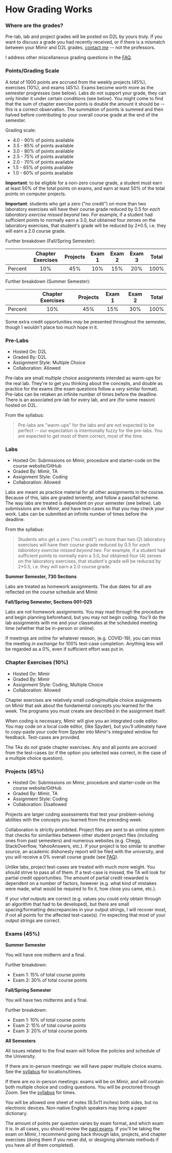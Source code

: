 # How Grading Works

### Where are the grades?

Pre-lab, lab and project grades will be posted on D2L by yours truly. If you want to discuss a grade you had recently received, or if there is a mismatch between your Mimir and D2L grades, [contact _me_](README.md#braedyn-lettinga) -- not the professors. 

I address other miscellaneous grading questions in the [FAQ](#FAQ.md).

### Points/Grading Scale

A total of 1000 points are accrued from the weekly projects (45%), exercises (10%), and exams (45%). Exams become worth more as the semester progresses (see below). Labs do not support your grade, they can only hinder it under certain conditions (see below). You might come to find that the sum of chapter exercise points is double the amount it should be -- this is a correct observation. The summation of points is summed and then halved before contributing to your overall course grade at the end of the semester. 

Grading scale:
- 4.0 - 90% of points available
- 3.5 - 85% of points available
- 3.0 - 80% of points available
- 2.5 - 75% of points available
- 2.0 - 70% of points available
- 1.5 - 65% of points available
- 1.0 - 60% of points available

**Important**: to be eligible for a non-zero course grade, a student must earn at least 50% of the total points on exams, and earn at least 50% of the total points on computer projects.

**Important**: students who get a zero ("no credit") on more than two laboratory exercises will have their course grade reduced by 0.5 for _each laboratory exercise missed beyond two_. For example, if a student had sufficient points to normally earn a 3.0, but obtained four zeroes on the laboratory exercises, that student's grade will be reduced by 2\*0.5, i.e. they will earn a 2.0 course grade.

Further breakdown (Fall/Spring Semester):
  
|         | Chapter Exercises | Projects | Exam 1 | Exam 2 | Exam 3 | Total |
| :---:   | :---:             | :---:    | :---:  | :---:  | :---:  | :---: |
| Percent | 10%               | 45%      | 10%    | 15%    | 20%    | 100%  | 

Further breakdown (Summer Semester):

|         | Chapter Exercises | Projects | Exam 1 | Exam 2 | Total |
| :---:   | :---:             | :---:    | :---:  | :---:  | :---: |
| Percent | 10%               | 45%      | 15%    | 30%    | 100%  | 

Some extra credit opportunities _may_ be presented throughout the semester, though I wouldn't place too much hope in it.

### Pre-Labs

- Hosted On: D2L
- Graded By: D2L
- Assignment Style: Multiple Choice
- Collaboration: Allowed

Pre-labs are small multiple choice assignments intended as warm-ups for the real lab. They're to get you thinking about the concepts, and double as practice for the exams (the exam questions follow a _very_ similar format). Pre-labs can be retaken an infinite number of times before the deadline. There is an associated pre-lab for every lab, and are (for some reason) hosted on D2L. 

From the syllabus:
> Pre-labs are "warm-ups" for the labs and are not expected to be perfect -- our expectation is intentionally fuzzy for the pre-labs. You are expected to get most of them correct, most of the time.

### Labs

- Hosted On: Submissions on Mimir, procedure and starter-code on the course website/GitHub
- Graded By: Mimir, TA
- Assignment Style: Coding
- Collaboration: Allowed

Labs are meant as practice material for all other assignments in the course. Because of this, labs are graded leniently, and follow a pass/fail scheme. The way labs are treated is dependent on your semester (see below). Lab submissions are on Mimir, and have test-cases so that you may check your work. Labs can be submitted an infinite number of times before the deadline.

From the syllabus:
> Students who get a zero ("no credit") on more than two (2) laboratory exercises will have their course grade reduced by 0.5 for _each laboratory exercise missed beyond two_. For example, if a student had sufficient points to normally earn a 3.0, but obtained four (4) zeroes on the laboratory exercises, that student's grade will be reduced by 2\*0.5, i.e. they will earn a 2.0 course grade.

**Summer Semester, 730 Sections**

Labs are treated as homework assignments. The due dates for all are reflected on the course schedule and Mimir. 

**Fall/Spring Semester, Sections 001-025**

Labs are not homework assignments. You may read through the procedure and begin planning beforehand, but you may not begin coding. You'll do the lab assignments with me and your classmates at the scheduled meeting time (whether that be in-person or online).  

If meetings are online for whatever reason, (e.g. COVID-19), you can miss the meeting _in exchange_ for 100% test-case completion. Anything less will be regarded as a 0%, even if sufficient effort was put in. 

### Chapter Exercises (10%)

- Hosted On: Mimir
- Graded By: Mimir
- Assignment Style: Coding, Multiple Choice
- Collaboration: Allowed

Chapter exercises are relatively small coding/multiple choice assignments on Mimir that ask about the fundamental concepts you learned for the week. The programs you must create are described in the assignment itself. 

When coding is necessary, Mimir will give you an integrated code editor. You may code on a local code editor, (like Spyder), but you'll ultimately have to copy-paste your code from Spyder into Mimir's integrated window for feedback. Test-cases are provided. 

The TAs do _not_ grade chapter exercises. Any and all points are accrued from the test-cases (or if the option you selected was correct, in the case of a multiple choice question). 

### Projects (45%)

- Hosted On: Submissions on Mimir, procedure and starter-code on the course website/GitHub
- Graded By: Mimir, TA
- Assignment Style: Coding
- Collaboration: Disallowed

Projects are larger coding assessments that test your problem-solving abilities with the concepts you learned from the preceding week. 

Collaboration is strictly prohibited. Project files are sent to an online system that checks for similarities between other student project files (including ones from past semesters) and numerous websites (e.g. Chegg, StackOverflow, YahooAnswers, etc.). If your project is too similar to another source, an academic dishonesty report will be filed with the university, and you will receive a 0% overall course grade (see [FAQ](#FAQ.md)).

Unlike labs, project test-cases are treated with much more weight. You should strive to pass all of them. If a test-case is missed, the TA will look for partial credit opportunities. The amount of partial credit rewarded is dependent on a number of factors, however (e.g. what kind of mistakes were made, what would be required to fix it, how close you came, etc.). 

If your _vital_ outputs are correct (e.g. values you could only obtain through an algorithm that had to be developed), but there are small spacing/formatting descrepancies in your output strings, I will recover most, if not all points for the affected test-case(s). I'm expecting that most of your output strings are correct.

### Exams (45%)

**Summer Semester**

You will have one midterm and a final. 

Further breakdown:
- Exam 1: 15% of total course points
- Exam 2: 30% of total course points

**Fall/Spring Semester**

You will have two midterms and a final.

Further breakdown:
- Exam 1: 10% of total course points
- Exam 2: 15% of total course points
- Exam 3: 20% of total course points

**All Semesters**

All issues related to the final exam will follow the policies and schedule of the University.

If there are in-person meetings: we will have paper multiple choice exams. See the [syllabus](SYLLABUS.md#exams) for locations/times. 

If there are no in-person meetings: exams will be on Mimir, and will contain both multiple choice and coding questions. You will be proctored through Zoom. See the [syllabus](SYLLABUS.md#exams) for times. 

You will be allowed one sheet of notes (8.5x11 inches) both sides, but no electronic devices. Non-native English speakers may bring a paper dictionary.

The amount of points per question varies by exam format, and which exam it is. In all cases, you should review the [past exams](https://web.cse.msu.edu/~cse231/Online/Exams/). If you'll be taking the exam on Mimir, I recommend going back through labs, projects, and chapter exercises (doing them if you never did, or designing alternate methods if you have all of them completed).
